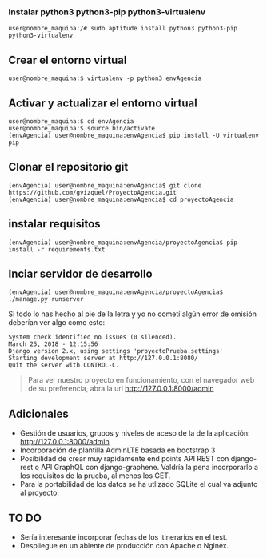 ### Instalar python3 python3-pip python3-virtualenv ###

```console
user@nombre_maquina:/# sudo aptitude install python3 python3-pip python3-virtualenv
```

## Crear el entorno virtual ##

```console
user@nombre_maquina:$ virtualenv -p python3 envAgencia
```

## Activar y actualizar el entorno virtual ##

```console
user@nombre_maquina:$ cd envAgencia
user@nombre_maquina:$ source bin/activate
(envAgencia) user@nombre_maquina:envAgencia$ pip install -U virtualenv pip
```

## Clonar el repositorio git ##

```console
(envAgencia) user@nombre_maquina:envAgencia$ git clone https://github.com/gvizquel/ProyectoAgencia.git
(envAgencia) user@nombre_maquina:envAgencia$ cd proyectoAgencia
```

## instalar requisitos ##

```console
(envAgencia) user@nombre_maquina:envAgencia/proyectoAgencia$ pip install -r requirements.txt
```

## Inciar servidor de desarrollo ##

```console
(envAgencia) user@nombre_maquina:envAgencia/proyectoAgencia$ ./manage.py runserver
```

Si todo lo has hecho al pie de la letra y yo no cometí algún error de omisión deberían ver algo como esto:

```console
System check identified no issues (0 silenced).
March 25, 2018 - 12:15:56
Django version 2.x, using settings 'proyectoPrueba.settings'
Starting development server at http://127.0.0.1:8080/
Quit the server with CONTROL-C.
```

>Para ver nuestro proyecto en funcionamiento, con el navegador web de su preferencia, abra la url <http://127.0.0.1:8000/admin>

## Adicionales ##

* Gestión de usuarios, grupos y niveles de aceso de la de la aplicación: http://127.0.0.1:8000/admin
* Incorporación de plantilla AdminLTE basada en bootstrap 3
* Posibilidad de crear muy rapidamente end points API REST con django-rest o API GraphQL con django-graphene. Valdría la pena incorporarlo a los requisitos de la prueba, al menos los GET.
* Para la portabilidad de los datos se ha utlizado SQLite el cual va adjunto al proyecto.


## TO DO ##

* Sería interesante incorporar fechas de los itinerarios en el test.
* Despliegue en un abiente de producción con Apache o Nginex.
